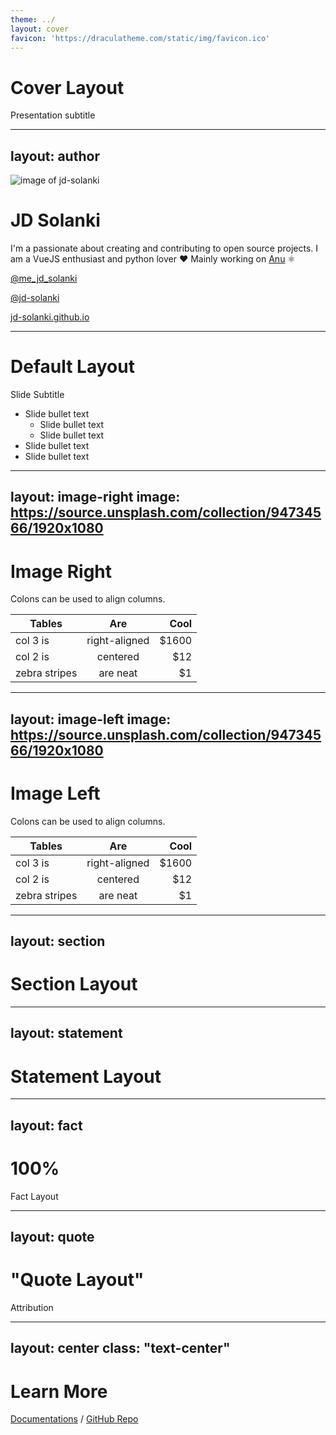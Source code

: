```yaml
---
theme: ../
layout: cover
favicon: 'https://draculatheme.com/static/img/favicon.ico'
---
```


# Cover Layout

Presentation subtitle

---
layout: author
---

![image of jd-solanki](https://github.com/jd-solanki.png?size=100)

# JD Solanki

I'm a passionate about creating and contributing to open source projects. I am a VueJS enthusiast and python lover ❤️ Mainly working on [Anu](https://anu-vue.netlify.app/) ⚛️

<footer>

<iconoir-twitter /> [@me_jd_solanki](https://twitter.com/me_jd_solanki)

<iconoir-github /> [@jd-solanki](https://github.com/jd-solanki)

<iconoir-profile-circle/> [jd-solanki.github.io](https://jd-solanki.github.io/)

</footer>

---

# Default Layout

Slide Subtitle

* Slide bullet text
  * Slide bullet text
  * Slide bullet text
* Slide bullet text
* Slide bullet text

---
layout: image-right
image: https://source.unsplash.com/collection/94734566/1920x1080
---

# Image Right

Colons can be used to align columns.

| Tables        | Are           | Cool  |
| ------------- |:-------------:| -----:|
| col 3 is      | right-aligned | $1600 |
| col 2 is      | centered      |   $12 |
| zebra stripes | are neat      |    $1 |

---
layout: image-left
image: https://source.unsplash.com/collection/94734566/1920x1080
---

# Image Left

Colons can be used to align columns.

| Tables        | Are           | Cool  |
| ------------- |:-------------:| -----:|
| col 3 is      | right-aligned | $1600 |
| col 2 is      | centered      |   $12 |
| zebra stripes | are neat      |    $1 |

---
layout: section
---

# Section Layout

---
layout: statement
---

# Statement Layout

---
layout: fact
---

# 100%

Fact Layout

---
layout: quote
---

# "Quote Layout"

Attribution

---
layout: center
class: "text-center"
---

# Learn More

[Documentations](https://sli.dev) / [GitHub Repo](https://github.com/slidevjs/slidev)

